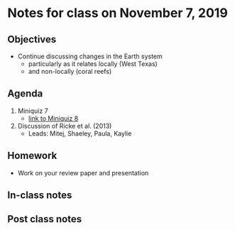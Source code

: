 # Notes for class on November 7, 2019

## Objectives
* Continue discussing changes in the Earth system
	- particularly as it relates locally (West Texas)
	- and non-locally (coral reefs)

## Agenda
1. Miniquiz 7
	- [link to Miniquiz 8](../Mini_Quizzes/miniquiz8_11.07.19.pdf)
2. Discussion of Ricke et al. (2013)
	- Leads: Mitej, Shaeley, Paula, Kaylie

## Homework
* Work on your review paper and presentation

## In-class notes

## Post class notes